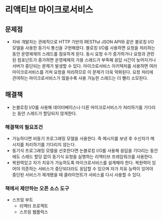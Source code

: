 # 리액티브 마이크로서비스
## 문제점
- 자바 개발자는 관례적으로 HTTP 기반의 RESTful JSON API와 같은 블로킹 I/O 모델을 사용한 동기식 통신을 구현해왔다. 블로킹 I/O를 사용하면 요청을 처리하는 동안 운영체제의 스레드를 점유하게 된다. 동시 요청 수가 증가하거나 요청과 관련된 컴포넌트가 증가하면 운영체제의 가용 스레드가 부족해 응답 시간이 늦어지거나 서버가 중단되는 문제가 발생할 수 있다. 마이크로서비스 아키텍처를 사용하면 여러 마이크로서비스를 거쳐 요청을 처리하므로 이 문제가 더욱 악화된다. 요청 처리에 관여하는 마이크로서비스가 많을수록 사용 가능한 스레드는 더 빨리 소모된다.
## 해결책
- 논블로킹 I/O를 사용해 데이터베이스나 다른 마이크로서비스가 처리하기를 기다리는 동안 스레드가 할당되지 않게한다.
### 해결책의 필요조건
- 가능하다면 비동기 프로그래밍 모델을 사용한다. 즉 메시지를 보낸 후 수신자가 메시지를 처리하기를 기다리지 않는다.
- 동기식 프로그래밍 모델을 선호한다면 논블로킹 I/O를 사용해 응답을 기다리는 동안에도 스레드 할당 없이 동기식 요청을 실행하는 리액티브 프레임워크를 사용한다.
- 복원력있고 자가 치유가 가능하도록 마이크로서비스를 설계해야 한다. 복원력이 있어야 의존하는 서비스가 중단되더라도 응답할 수 있으며 자가 치유 능력이 있어야 중단된 서비스가 재개됐을 때 클라이언트가 서비스를 다시 사용할 수 있다.
### 책에서 제안하는 오픈 소스 도구
- 스프링 부트
	- 리액터 프로젝트
	- 스프링 웹플럭스